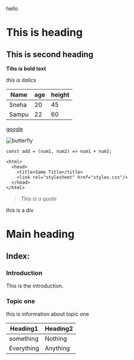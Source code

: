 hello

# This is heading
## This is second heading

**Tihs is bold text**

*this is italics*
  
|Name |age|height|
|-----|---|------|
|Sneha|20 |45|
|Sampu|22 |60|

[google](https://www.google.com)

![butterfly](https://4.bp.blogspot.com/-g7SqCzrTwhM/UdV-ftFbJkI/AAAAAAAAKdo/CcriLZc1OtU/s850/SmallerWoodNymph.jpg)

```
const add = (num1, num2) => num1 + num2;
```

```
<html>
  <head>
    <title>Some Title</title>
    <link rel="stylesheet" href="styles.css"/>
  </head>
</html>
```
> *This is a quote*

this is a div

# Main heading

## Index:

### Introduction

This is the introduction. 



### Topic one

this is information about topic one 

|Heading1|Heading2|
|--------|--------|
|something|Nothing|
|Everything|Anything|
